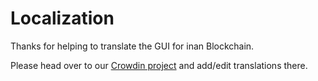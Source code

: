 # Localization

Thanks for helping to translate the GUI for inan Blockchain.

Please head over to our [Crowdin project](https://crowdin.com/project/Inans-blockchain/) and add/edit translations there.
